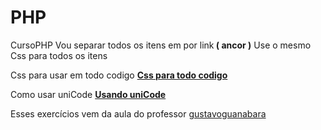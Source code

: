 # PHP
CursoPHP
Vou separar todos os itens em por link<strong> ( ancor )</strong>
Use o mesmo Css para todos os itens

Css para usar em todo codigo <strong><a href="https://github.com/AlexseySilva/PHP/blob/main/style.css">Css para todo codigo</strong></a>
<p>Como usar uniCode <a href="https://github.com/AlexseySilva/PHP/blob/main/index.php"><strong>Usando uniCode</strong></a></p>













Esses exercícios vem da aula do professor <a href="https://github.com/gustavoguanabara">gustavoguanabara</a>
